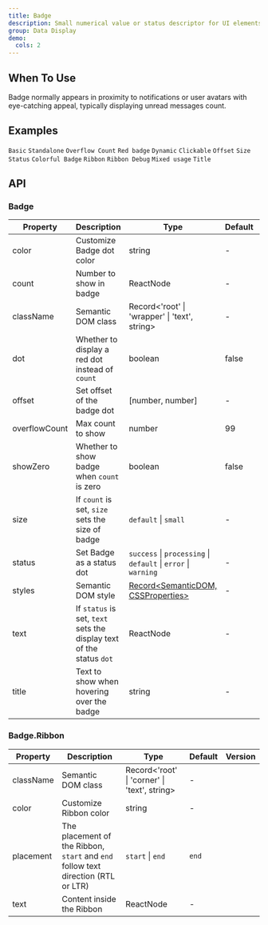 ```yaml
---
title: Badge
description: Small numerical value or status descriptor for UI elements.
group: Data Display
demo:
  cols: 2
---
```


## When To Use

Badge normally appears in proximity to notifications or user avatars with eye-catching appeal, typically displaying unread messages count.

## Examples

<!-- prettier-ignore -->
<code src="./demo/basic.tsx">Basic</code>
<code src="./demo/no-wrapper.tsx">Standalone</code>
<code src="./demo/overflow.tsx">Overflow Count</code>
<code src="./demo/dot.tsx">Red badge</code>
<code src="./demo/change.tsx">Dynamic</code>
<code src="./demo/link.tsx">Clickable</code>
<code src="./demo/offset.tsx">Offset</code>
<code src="./demo/size.tsx">Size</code>
<code src="./demo/status.tsx">Status</code>
<code src="./demo/colorful.tsx">Colorful Badge</code>
<code src="./demo/ribbon.tsx">Ribbon</code>
<code src="./demo/ribbon-debug.tsx" debug>Ribbon Debug</code>
<code src="./demo/mix.tsx" debug>Mixed usage</code>
<code src="./demo/title.tsx" debug>Title</code>

## API

### Badge

| Property | Description | Type | Default | Version |
| --- | --- | --- | --- | --- |
| color | Customize Badge dot color | string | - |  |
| count | Number to show in badge | ReactNode | - |  |
| className | Semantic DOM class | Record<'root' \| 'wrapper' \| 'text', string> | - |  |
| dot | Whether to display a red dot instead of `count` | boolean | false |  |
| offset | Set offset of the badge dot | \[number, number] | - |  |
| overflowCount | Max count to show | number | 99 |  |
| showZero | Whether to show badge when `count` is zero | boolean | false |  |
| size | If `count` is set, `size` sets the size of badge | `default` \| `small` | - | - |
| status | Set Badge as a status dot | `success` \| `processing` \| `default` \| `error` \| `warning` | - |  |
| styles | Semantic DOM style | [Record<SemanticDOM, CSSProperties>](#semantic-dom) | - |  |
| text | If `status` is set, `text` sets the display text of the status `dot` | ReactNode | - |  |
| title | Text to show when hovering over the badge | string | - |  |

### Badge.Ribbon

| Property | Description | Type | Default | Version |
| --- | --- | --- | --- | --- |
| className | Semantic DOM class | Record<'root' \| 'corner' \| 'text', string> | - |  |
| color | Customize Ribbon color | string | - |  |
| placement | The placement of the Ribbon, `start` and `end` follow text direction (RTL or LTR) | `start` \| `end` | `end` |  |
| text | Content inside the Ribbon | ReactNode | - |  |
